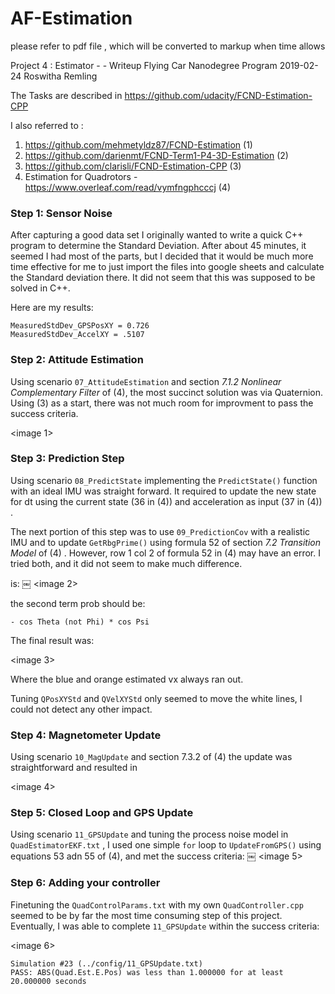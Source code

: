 # AF-Estimation

please refer to pdf file , which will be converted to markup when time allows


Project 4 : Estimator - - Writeup
Flying Car Nanodegree Program
2019-02-24
Roswitha Remling

The Tasks are described in https://github.com/udacity/FCND-Estimation-CPP

I also referred to :
1. https://github.com/mehmetyldz87/FCND-Estimation (1)
2. https://github.com/darienmt/FCND-Term1-P4-3D-Estimation (2)
3. https://github.com/clarisli/FCND-Estimation-CPP (3)
4. Estimation for Quadrotors -  https://www.overleaf.com/read/vymfngphcccj (4)


### Step 1: Sensor Noise

After capturing  a good data set I originally wanted to write a quick C++ program to determine the Standard Deviation. After about 45 minutes, it seemed I had most of the parts, but I decided that it would be much more time effective for me to just import the files into google sheets and calculate the Standard deviation there. It did not seem that this was supposed to be solved in C++. 

Here are my results:

```
MeasuredStdDev_GPSPosXY = 0.726
MeasuredStdDev_AccelXY = .5107
```


### Step 2: Attitude Estimation

Using scenario `07_AttitudeEstimation` and section *7.1.2 Nonlinear Complementary Filter* of (4), the most succinct solution was via Quaternion. Using (3) as a start, there was not much room for improvment to pass the success criteria.

<image 1>

### Step 3: Prediction Step

Using scenario `08_PredictState` implementing the `PredictState()` function with an ideal IMU was straight forward. It required to update the  new state for dt using the current state (36 in (4)) and acceleration as input (37 in (4)) .  

The next portion of this step was to use `09_PredictionCov` with a realistic IMU and to update  `GetRbgPrime()` using formula 52 of section *7.2 Transition Model* of (4) . However, row 1 col 2 of formula 52 in (4) may have an error. I tried both, and it did not seem to make much difference.

is:        ￼
<image 2>


the second term prob should be:   
```
- cos Theta (not Phi) * cos Psi
```

The final result was:

<image 3>

Where the blue and orange estimated vx always ran out.

Tuning `QPosXYStd` and `QVelXYStd` only seemed to move the white lines, I could not detect any other impact.


### Step 4: Magnetometer Update

Using scenario  `10_MagUpdate`  and section 7.3.2 of (4) the update was straightforward and resulted in  

<image 4>

### Step 5: Closed Loop and GPS Update

Using scenario `11_GPSUpdate` and tuning  the process noise model in `QuadEstimatorEKF.txt` , I used one simple `for` loop to `UpdateFromGPS()` using equations 53 adn 55 of (4), and met the success criteria:
￼
<image 5>

### Step 6: Adding your controller

Finetuning the `QuadControlParams.txt` with my own `QuadController.cpp` seemed to be by far the most time consuming step of this project. Eventually, I was able to complete  `11_GPSUpdate` within the success criteria:

<image 6>

```
Simulation #23 (../config/11_GPSUpdate.txt)
PASS: ABS(Quad.Est.E.Pos) was less than 1.000000 for at least 20.000000 seconds
```
